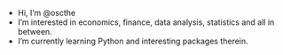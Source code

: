 - Hi, I’m @oscthe
- I’m interested in economics, finance, data analysis, statistics and all in between.
- I’m currently learning Python and interesting packages therein.

<!---
oscthe/oscthe is a ✨ special ✨ repository because its `README.md` (this file) appears on your GitHub profile.
You can click the Preview link to take a look at your changes.
--->
